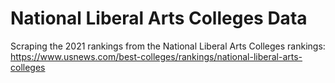 # National Liberal Arts Colleges Data

Scraping the 2021 rankings from the National Liberal Arts Colleges rankings: https://www.usnews.com/best-colleges/rankings/national-liberal-arts-colleges
